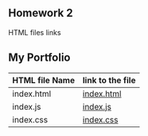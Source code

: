 ## Homework 2
HTML files links 
## My Portfolio
| HTML file Name | link to the file   |
| ------------- |------------|
| index.html|[index.html]( https://github.ncsu.edu/engr-csc342/csc342-2024Spring-namara/blob/main/Homework2/index.html)|
| index.js| [index.js](https://github.ncsu.edu/engr-csc342/csc342-2024Spring-namara/blob/main/Homework2/js/index.js)|  
| index.css| [index.css](https://github.ncsu.edu/engr-csc342/csc342-2024Spring-namara/blob/main/Homework2/css/index.css)|
